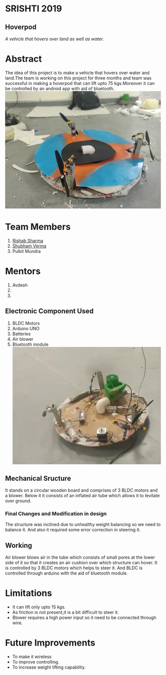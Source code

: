 # SRISHTI 2019
## Hoverpod
_A vehicle that hovers over land as well as water._
# Abstract
The idea of this project is to make a vehicle that hovers over water and land.The team is working on this project for three months and team was successful in making a hoverpod that can lift upto 75 kgs.Moreover it can be controlled by an android app with aid of bluetooth.
![bot1](https://github.com/shubhamverma989630/Hoverpod/blob/master/IMG_20190308_003335_Bokeh.jpg)


# Team Members
1. [Rishab Sharma](https://github.com/rishabh0203iitr)
2. [Shubham Verma](https://github.com/shubhamverma989630)
3. Pulkit Mundra
# Mentors
1. Avdesh
2. 
3. 


## Electronic Component Used
1. BLDC Motors
2. Arduino UNO
3. Batteries
4. Air blower 
5. Bluetooth module
![circuit](https://github.com/shubhamverma989630/Hoverpod/blob/master/Electronic%20compo.jpg)


## Mechanical Sructure
It stands on a circular wooden board and comprises of 3 BLDC motors and a blower. Below it it consists of an inflated air tube which allows it to levitate over ground.

###  Final Changes and Modification in design
The structure was inclined due to unhealthy weight balancing so we need to balance it. And also it required some error correction in steering it.

## Working
Air blower blows air in the tube which consists of small pores at the lower side of it so that it creates an air cushion over which structure can hover. It is controlled by 3 BLDC motors which helps to steer it. And BLDC is controlled through arduino with the aid of bluetooth module. 

 # Limitations
 - It can lift only upto 15 kgs.
 - As friction is not present,it is a bit difficult to steer it.
 - Blower requires a high power input so it need to be connected through wire.
 # Future Improvements
 - To make it wireless
 - To improve controlling.
 - To increase weight lifting capability.
